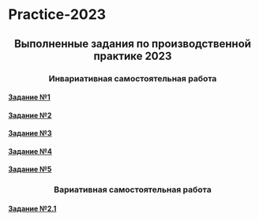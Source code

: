 # Practice-2023

<h2 align="center">Выполненные задания по производственной практике 2023</h2>
<h3 align="center">Инвариативная самостоятельная работа</h3>
<h4><a href="https://github.com/Dm1trylbdv/Practice-2023/blob/main/Задания/Задание%20№1.pdf" target="_blank">Задание №1</a></h4>
<h4><a href="https://github.com/Dm1trylbdv/Practice-2023/blob/main/Задания/Задание%20№2.pdf" target="_blank">Задание №2</a></h4>
<h4><a href="https://github.com/Dm1trylbdv/Practice-2023/blob/main/Задания/Задание%20№3.pdf" target="_blank">Задание №3</a></h4>
<h4><a href="https://github.com/Dm1trylbdv/Practice-2023/blob/main/Задания/Задание%20№4.pdf" target="_blank">Задание №4</a></h4>
<h4><a href="https://github.com/Dm1trylbdv/Practice-2023/tree/main/script">Задание №5</a> </h4>

<h3 align="center">Вариативная самостоятельная работа</h3>
<h4><a href="https://github.com/Dm1trylbdv/Practice-2023/blob/main/Задания/Задание%20№2.1.pdf">Задание №2.1</a> </h4>

